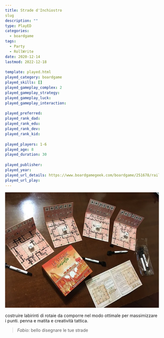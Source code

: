 ```yaml
---
title: Strade d'Inchiostro
slug
description: ""
type: PlayED
categories:
  - boardgame
tags:
  - Party
  - RollWrite
date: 2020-12-14
lastmod: 2022-12-18

template: played.html
played_category: boardgame
played_skills: []
played_gameplay_complex: 2
played_gameplay_strategy:
played_gameplay_luck:
played_gameplay_interaction:

played_preferred:
played_rank_dad: 
played_rank_edu:
played_rank_dev:
played_rank_kid: 

played_players: 1-6
played_age: 8
played_duration: 30

played_publisher: 
played_year: 
played_url_details: https://www.boardgamegeek.com/boardgame/251678/railroad-ink-blazing-red-edition
played_url_play: 
---
```


![](img/stradeinchiostro.webp)

costruire labirinti di rotaie da comporre nel modo ottimale per massimizzare i punti.
penna e matita e creatività tattica.

> *Fabio:*
> bello disegnare le tue strade
